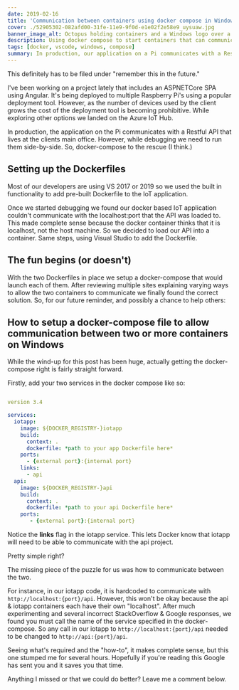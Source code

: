 ```yaml
---
date: 2019-02-16
title: 'Communication between containers using docker compose in Windows'
cover: ./52905302-082afd00-31fe-11e9-9f0d-e1e02f2e58e9_uysuaw.jpg
banner_image_alt: Octopus holding containers and a Windows logo over a code editor.
description: Using docker compose to start containers that can communicate with one another in Windows
tags: [docker, vscode, windows, compose]
summary: In production, our application on a Pi communicates with a Restful API that lives at our clients main office.  However, while debugging we need to run them side-by-side. So, docker-compose to the rescue (I think.)
---
```


This definitely has to be filed under "remember this in the future."

I've been working on a project lately that includes an ASPNETCore SPA using Angular. It's being deployed to multiple Raspberry Pi's using a popular deployment tool. However, as the number of devices used by the client grows the cost of the deployment tool is becoming prohibitive. While exploring other options we landed on the Azure IoT Hub.

In production, the application on the Pi communicates with a Restful API that lives at the clients main office. However, while debugging we need to run them side-by-side. So, docker-compose to the rescue (I think.)

<!--more-->

## Setting up the Dockerfiles

Most of our developers are using VS 2017 or 2019 so we used the built in functionality to add pre-built Dockerfile to the IoT application.

Once we started debugging we found our docker based IoT application couldn't communicate with the localhost:port that the API was loaded to. This made complete sense because the docker container thinks that it is localhost, not the host machine. So we decided to load our API into a container. Same steps, using Visual Studio to add the Dockerfile.

## The fun begins (or doesn't)

With the two Dockerfiles in place we setup a docker-compose that would launch each of them. After reviewing multiple sites explaining varying ways to allow the two containers to communicate we finally found the correct solution. So, for our future reminder, and possibly a chance to help others:

## How to setup a docker-compose file to allow communication between two or more containers on Windows

While the wind-up for this post has been huge, actually getting the docker-compose right is fairly straight forward.

Firstly, add your two services in the docker compose like so:

```yaml

version 3.4

services:
  iotapp:
    image: ${DOCKER_REGISTRY-}iotapp
    build:
      context: .
      dockerfile: *path to your app Dockerfile here*
    ports:
      - {external port}:{internal port}
    links:
      - api
  api:
    image: ${DOCKER_REGISTRY-}api
    build:
      context: .
      dockerfile: *path to your api Dockerfile here*
    ports:
       - {external port}:{internal port}

```

Notice the **links** flag in the iotapp service. This lets Docker know that iotapp will need to be able to communicate with the api project.

Pretty simple right?

The missing piece of the puzzle for us was how to communicate between the two.

For instance, in our iotapp code, it is hardcoded to communicate with `http://localhost:{port}/api`. However, this won't be okay because the api & iotapp containers each have their own "localhost". After much experimenting and several incorrect StackOverflow &amp; Google responses, we found you must call the name of the service specified in the docker-compose. So any call in our iotapp to `http://localhost:{port}/api` needed to be changed to `http://api:{port}/api`.

Seeing what's required and the "how-to", it makes complete sense, but this one stumped me for several hours. Hopefully if you're reading this Google has sent you and it saves you that time.

Anything I missed or that we could do better? Leave me a comment below.
